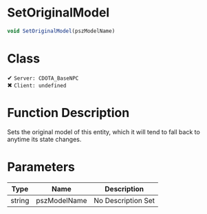 # SetOriginalModel
```js
void SetOriginalModel(pszModelName)
```
# Class
✔ `Server: CDOTA_BaseNPC`  
✖ `Client: undefined`  

# Function Description
Sets the original model of this entity, which it will tend to fall back to anytime its state changes.
# Parameters
Type|Name|Description
--|--|--
string|pszModelName|No Description Set
